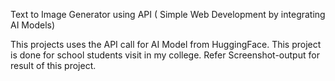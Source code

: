 Text to Image Generator using API ( Simple Web Development by integrating AI Models)

This projects uses the API call  for AI Model from HuggingFace.
This project is done for school students visit in my college. 
Refer Screenshot-output for result of this project.
